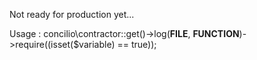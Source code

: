 Not ready for production yet...

Usage : concilio\contractor::get()->log(__FILE__, __FUNCTION__)->require((isset($variable) == true));

